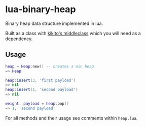 # lua-binary-heap
Binary heap data structure implemented in lua.

Built as a class with [kikito's middleclass](https://github.com/kikito/middleclass) which you will need as a dependency.

## Usage

```lua
heap = Heap:new() -- creates a min heap
=> Heap

heap:insert(3, 'first payload')
=> nil
heap:insert(1, 'second payload')
=> nil

weight, payload = heap:pop()
=> 1, 'second payload'
```

For all methods and their usage see comments within `heap.lua`.
